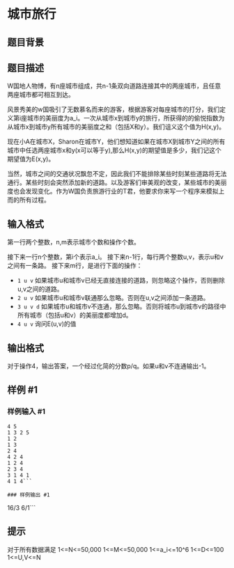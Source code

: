 # 城市旅行

## 题目背景



## 题目描述

W国地人物博，有n座城市组成，共n-1条双向道路连接其中的两座城市，且任意两座城市都可相互到达。

风景秀美的w国吸引了无数慕名而来的游客，根据游客对每座城市的打分，我们定义第i座城市的美丽度为a_i。一次从城市x到城市y的旅行，所获得的的偷悦指数为从城市x到城市y所有城市的美丽度之和（包括X和y）。我们诅义这个值为H(x,y)。

现在小A在城市X，Sharon在城市Y，他们想知道如果在城市X到城市Y之间的所有城市中任选两座城市x和y(x可以等于y),那么H(x,y)的期望值是多少，我们记这个期望值为E(x,y)。

当然，城市之间的交通状况飘忽不定，因此我们不能排除某些时刻某些道路将无法通行。某些时刻会突然添加新的道路。以及游客们审美观的改变，某些城市的美丽度也会发现变化。作为W国负责旅游行业的T君，他要求你来写一个程序来模拟上而的所有过程。

## 输入格式

第一行两个整数，n,m表示城市个数和操作个数。

接下来一行n个整数，第i个表示a_i。
接下来n-1行，每行两个整数u,v，表示u和v之间有一条路。
接下来m行，是进行下面的操作：

- `1 u v` 如果城市u和城市v已经无直接连接的道路，则忽略这个操作，否则删除u,v之间的道路。
- `2 u v` 如果城市u和城市v联通那么忽略。否则在u,v之间添加一条道路。
- `3 u v d` 如果城市u和城市v不连通，那么忽略。否则将城市u到城市v的路径中所有城市（包括u和v）的美丽度都增加d。
- `4 u v` 询问E(u,v)的值


## 输出格式

对于操作4，输出答案，一个经过化简的分数p/q。如果u和v不连通输出-1。

## 样例 #1

### 样例输入 #1
```
4 5
1 3 2 5
1 2
1 3
2 4
4 2 4
1 2 4
2 3 4
3 1 4 1
4 1 4```

### 样例输出 #1

```
16/3
6/1```

## 提示

对于所有数据满足 1<=N<=50,000 1<=M<=50,000 1<=a_i<=10^6 1<=D<=100 1<=U,V<=N
